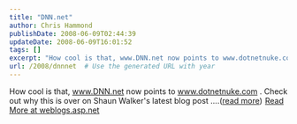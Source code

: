 ```yaml
---
title: "DNN.net"
author: Chris Hammond
publishDate: 2008-06-09T02:44:39
updateDate: 2008-06-09T16:01:52
tags: []
excerpt: "How cool is that, www.DNN.net now points to www.dotnetnuke.com . Check out why this is over on Shaun Walker's latest blog post ....(read more)"
url: /2008/dnnnet  # Use the generated URL with year
---
```

How cool is that, www.DNN.net now points to www.dotnetnuke.com . Check out why this is over on Shaun Walker's latest blog post ....(<a href="https://weblogs.asp.net/christoc/archive/2008/06/09/dnn-net.aspx">read more</a>)<img src="https://weblogs.asp.net/aggbug.aspx?PostID=6260271" width="1" height="1"> <a href="https://weblogs.asp.net/christoc/archive/2008/06/09/dnn-net.aspx">Read More at weblogs.asp.net</a>
